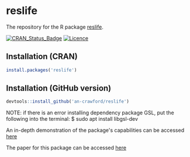 # reslife

The repository for the R package [reslife](https://cran.r-project.org/web/packages/reslife/index.html). 

[![CRAN_Status_Badge](https://www.r-pkg.org/badges/version/reslife)](https://cran.r-project.org/web/packages/reslife/index.html)
[![Licence](https://img.shields.io/badge/license-GPL--3-blue.svg)](https://www.gnu.org/licenses/gpl-3.0.en.html)

## Installation (CRAN)
```r
install.packages('reslife')
```

## Installation (GitHub version)

```r
devtools::install_github('an-crawford/reslife')
```


NOTE: if there is an error installing dependency package GSL, put the following into the terminal: 
$ sudo apt install libgsl-dev 


An in-depth demonstration of the package's capabilities can be accessed [here](https://cran.r-project.org/web/packages/reslife/vignettes/reslife-demo.html)

The paper for this package can be accessed [here](https://arxiv.org/pdf/2308.07410.pdf)
